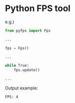 # Python FPS tool

e.g.)

```python
from pyfps import Fps

...

fps = Fps()

...

while True:
    fps.update()

...
```

Output example:

```bash
FPS: 4
```
